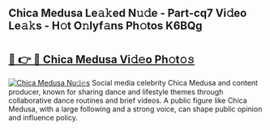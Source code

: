 ## Chica Medusa Le𝚊𝚔ed N𝚞𝚍e - Part-cq7 Vi𝚍eo Le𝚊𝚔s - H𝚘t O𝚗lyf𝚊ns Ph𝚘tos K6BQg

# <h2><a href="http://hf1ay5.feru.top/?c=Chica+Medusa">🔗 👉 🔴 Chica Medusa Vi𝚍𝚎o Ph𝚘t𝚘𝚜</a></h2>

[![Chica Medusa Nu𝚍𝚎s](https://i.imgur.com/0TWrTi3.gif)](http://hf1ay5.feru.top/?c=Chica+Medusa)
Social media celebrity Chica Medusa and content producer, known for sharing dance and lifestyle themes through collaborative dance routines and brief videos. A public figure like Chica Medusa, with a large following and a strong voice, can shape public opinion and influence policy. 
